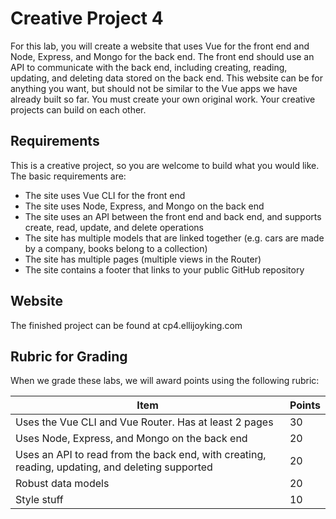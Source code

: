 # Creative Project 4

For this lab, you will create a website that uses Vue for the front end and Node, Express, and Mongo for the back end. The front end should use an API to communicate with the back end, including creating, reading, updating, and deleting data stored on the back end. This website can be for anything you want, but should not be similar to the Vue apps we have already built so far. You must create your own original work. Your creative projects can build on each other.

## Requirements

This is a creative project, so you are welcome to build what you would like. The basic requirements are:

- The site uses Vue CLI for the front end
- The site uses Node, Express, and Mongo on the back end
- The site uses an API between the front end and back end, and supports create, read, update, and delete operations
- The site has multiple models that are linked together (e.g. cars are made by a company, books belong to a collection)
- The site has multiple pages (multiple views in the Router)
- The site contains a footer that links to your public GitHub repository

## Website

The finished project can be found at cp4.ellijoyking.com

## Rubric for Grading

When we grade these labs, we will award points using the following rubric:

| Item                                                                                            | Points |
| --------------------------------------------------------------------------------------------    | ------ |
| Uses the Vue CLI and Vue Router. Has at least 2 pages                                           | 30     |
| Uses Node, Express, and Mongo on the back end                                                   | 20     |
| Uses an API to read from the back end, with creating, reading, updating, and deleting supported | 20     |
| Robust data models                                                                              | 20     |
| Style stuff                                                                                     | 10     |
